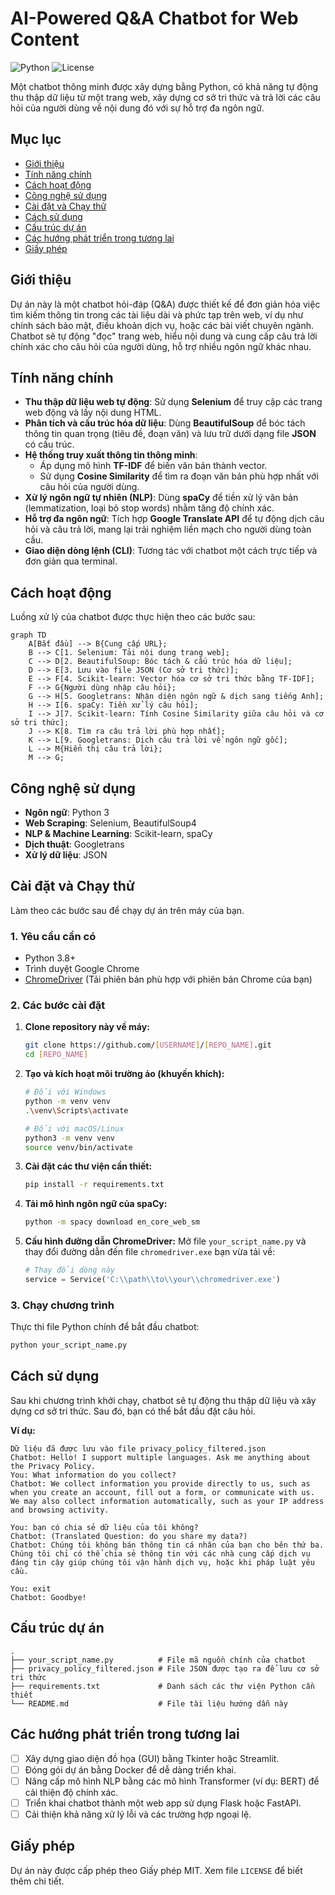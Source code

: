 # AI-Powered Q&A Chatbot for Web Content

![Python](https://img.shields.io/badge/python-3.9+-blue.svg)
![License](https://img.shields.io/badge/license-MIT-green.svg)

Một chatbot thông minh được xây dựng bằng Python, có khả năng tự động thu thập dữ liệu từ một trang web, xây dựng cơ sở tri thức và trả lời các câu hỏi của người dùng về nội dung đó với sự hỗ trợ đa ngôn ngữ.

## Mục lục

- [Giới thiệu](#giới-thiệu)
- [Tính năng chính](#tính-năng-chính)
- [Cách hoạt động](#cách-hoạt-động)
- [Công nghệ sử dụng](#công-nghệ-sử-dụng)
- [Cài đặt và Chạy thử](#cài-đặt-và-chạy-thử)
- [Cách sử dụng](#cách-sử-dụng)
- [Cấu trúc dự án](#cấu-trúc-dự-án)
- [Các hướng phát triển trong tương lai](#các-hướng-phát-triển-trong-tương-lai)
- [Giấy phép](#giấy-phép)

## Giới thiệu

Dự án này là một chatbot hỏi-đáp (Q&A) được thiết kế để đơn giản hóa việc tìm kiếm thông tin trong các tài liệu dài và phức tạp trên web, ví dụ như chính sách bảo mật, điều khoản dịch vụ, hoặc các bài viết chuyên ngành. Chatbot sẽ tự động "đọc" trang web, hiểu nội dung và cung cấp câu trả lời chính xác cho câu hỏi của người dùng, hỗ trợ nhiều ngôn ngữ khác nhau.

## Tính năng chính

- **Thu thập dữ liệu web tự động**: Sử dụng **Selenium** để truy cập các trang web động và lấy nội dung HTML.
- **Phân tích và cấu trúc hóa dữ liệu**: Dùng **BeautifulSoup** để bóc tách thông tin quan trọng (tiêu đề, đoạn văn) và lưu trữ dưới dạng file **JSON** có cấu trúc.
- **Hệ thống truy xuất thông tin thông minh**:
  - Áp dụng mô hình **TF-IDF** để biến văn bản thành vector.
  - Sử dụng **Cosine Similarity** để tìm ra đoạn văn bản phù hợp nhất với câu hỏi của người dùng.
- **Xử lý ngôn ngữ tự nhiên (NLP)**: Dùng **spaCy** để tiền xử lý văn bản (lemmatization, loại bỏ stop words) nhằm tăng độ chính xác.
- **Hỗ trợ đa ngôn ngữ**: Tích hợp **Google Translate API** để tự động dịch câu hỏi và câu trả lời, mang lại trải nghiệm liền mạch cho người dùng toàn cầu.
- **Giao diện dòng lệnh (CLI)**: Tương tác với chatbot một cách trực tiếp và đơn giản qua terminal.

## Cách hoạt động

Luồng xử lý của chatbot được thực hiện theo các bước sau:

```mermaid
graph TD
    A[Bắt đầu] --> B{Cung cấp URL};
    B --> C[1. Selenium: Tải nội dung trang web];
    C --> D[2. BeautifulSoup: Bóc tách & cấu trúc hóa dữ liệu];
    D --> E[3. Lưu vào file JSON (Cơ sở tri thức)];
    E --> F[4. Scikit-learn: Vector hóa cơ sở tri thức bằng TF-IDF];
    F --> G{Người dùng nhập câu hỏi};
    G --> H[5. Googletrans: Nhận diện ngôn ngữ & dịch sang tiếng Anh];
    H --> I[6. spaCy: Tiền xử lý câu hỏi];
    I --> J[7. Scikit-learn: Tính Cosine Similarity giữa câu hỏi và cơ sở tri thức];
    J --> K[8. Tìm ra câu trả lời phù hợp nhất];
    K --> L[9. Googletrans: Dịch câu trả lời về ngôn ngữ gốc];
    L --> M{Hiển thị câu trả lời};
    M --> G;
```

## Công nghệ sử dụng

- **Ngôn ngữ**: Python 3
- **Web Scraping**: Selenium, BeautifulSoup4
- **NLP & Machine Learning**: Scikit-learn, spaCy
- **Dịch thuật**: Googletrans
- **Xử lý dữ liệu**: JSON

## Cài đặt và Chạy thử

Làm theo các bước sau để chạy dự án trên máy của bạn.

### 1. Yêu cầu cần có

- Python 3.8+
- Trình duyệt Google Chrome
- [ChromeDriver](https://googlechromelabs.github.io/chrome-for-testing/) (Tải phiên bản phù hợp với phiên bản Chrome của bạn)

### 2. Các bước cài đặt

1.  **Clone repository này về máy:**
    ```bash
    git clone https://github.com/[USERNAME]/[REPO_NAME].git
    cd [REPO_NAME]
    ```

2.  **Tạo và kích hoạt môi trường ảo (khuyến khích):**
    ```bash
    # Đối với Windows
    python -m venv venv
    .\venv\Scripts\activate

    # Đối với macOS/Linux
    python3 -m venv venv
    source venv/bin/activate
    ```

3.  **Cài đặt các thư viện cần thiết:**
    ```bash
    pip install -r requirements.txt
    ```

4.  **Tải mô hình ngôn ngữ của spaCy:**
    ```bash
    python -m spacy download en_core_web_sm
    ```

5.  **Cấu hình đường dẫn ChromeDriver:**
    Mở file `your_script_name.py` và thay đổi đường dẫn đến file `chromedriver.exe` bạn vừa tải về:
    ```python
    # Thay đổi dòng này
    service = Service('C:\\path\\to\\your\\chromedriver.exe')
    ```

### 3. Chạy chương trình

Thực thi file Python chính để bắt đầu chatbot:
```bash
python your_script_name.py
```

## Cách sử dụng

Sau khi chương trình khởi chạy, chatbot sẽ tự động thu thập dữ liệu và xây dựng cơ sở tri thức. Sau đó, bạn có thể bắt đầu đặt câu hỏi.

**Ví dụ:**

```
Dữ liệu đã được lưu vào file privacy_policy_filtered.json
Chatbot: Hello! I support multiple languages. Ask me anything about the Privacy Policy.
You: What information do you collect?
Chatbot: We collect information you provide directly to us, such as when you create an account, fill out a form, or communicate with us. We may also collect information automatically, such as your IP address and browsing activity.

You: bạn có chia sẻ dữ liệu của tôi không?
Chatbot: (Translated Question: do you share my data?)
Chatbot: Chúng tôi không bán thông tin cá nhân của bạn cho bên thứ ba. Chúng tôi chỉ có thể chia sẻ thông tin với các nhà cung cấp dịch vụ đáng tin cậy giúp chúng tôi vận hành dịch vụ, hoặc khi pháp luật yêu cầu.

You: exit
Chatbot: Goodbye!
```

## Cấu trúc dự án

```
.
├── your_script_name.py          # File mã nguồn chính của chatbot
├── privacy_policy_filtered.json # File JSON được tạo ra để lưu cơ sở tri thức
├── requirements.txt             # Danh sách các thư viện Python cần thiết
└── README.md                    # File tài liệu hướng dẫn này
```

## Các hướng phát triển trong tương lai

- [ ] Xây dựng giao diện đồ họa (GUI) bằng Tkinter hoặc Streamlit.
- [ ] Đóng gói dự án bằng Docker để dễ dàng triển khai.
- [ ] Nâng cấp mô hình NLP bằng các mô hình Transformer (ví dụ: BERT) để cải thiện độ chính xác.
- [ ] Triển khai chatbot thành một web app sử dụng Flask hoặc FastAPI.
- [ ] Cải thiện khả năng xử lý lỗi và các trường hợp ngoại lệ.

## Giấy phép

Dự án này được cấp phép theo Giấy phép MIT. Xem file `LICENSE` để biết thêm chi tiết.
